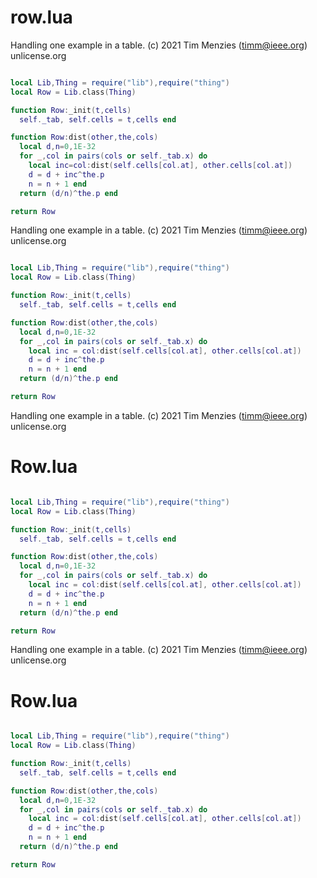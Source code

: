 
# row.lua 


Handling  one example in a table.
(c) 2021 Tim Menzies (timm@ieee.org) unlicense.org

```lua

local Lib,Thing = require("lib"),require("thing")
local Row = Lib.class(Thing)

function Row:_init(t,cells)
  self._tab, self.cells = t,cells end

function Row:dist(other,the,cols)
  local d,n=0,1E-32
  for _,col in pairs(cols or self._tab.x) do
    local inc=col:dist(self.cells[col.at], other.cells[col.at])
    d = d + inc^the.p
    n = n + 1 end
  return (d/n)^the.p end

return Row
```

Handling  one example in a table.
(c) 2021 Tim Menzies (timm@ieee.org) unlicense.org

```lua

local Lib,Thing = require("lib"),require("thing")
local Row = Lib.class(Thing)

function Row:_init(t,cells)
  self._tab, self.cells = t,cells end

function Row:dist(other,the,cols)
  local d,n=0,1E-32
  for _,col in pairs(cols or self._tab.x) do
    local inc = col:dist(self.cells[col.at], other.cells[col.at])
    d = d + inc^the.p
    n = n + 1 end
  return (d/n)^the.p end

return Row
```

Handling  one example in a table.
(c) 2021 Tim Menzies (timm@ieee.org) unlicense.org

# Row.lua

```lua

local Lib,Thing = require("lib"),require("thing")
local Row = Lib.class(Thing)

function Row:_init(t,cells)
  self._tab, self.cells = t,cells end

function Row:dist(other,the,cols)
  local d,n=0,1E-32
  for _,col in pairs(cols or self._tab.x) do
    local inc = col:dist(self.cells[col.at], other.cells[col.at])
    d = d + inc^the.p
    n = n + 1 end
  return (d/n)^the.p end

return Row
```

Handling  one example in a table.
(c) 2021 Tim Menzies (timm@ieee.org) unlicense.org

# Row.lua

```lua

local Lib,Thing = require("lib"),require("thing")
local Row = Lib.class(Thing)

function Row:_init(t,cells)
  self._tab, self.cells = t,cells end

function Row:dist(other,the,cols)
  local d,n=0,1E-32
  for _,col in pairs(cols or self._tab.x) do
    local inc = col:dist(self.cells[col.at], other.cells[col.at])
    d = d + inc^the.p
    n = n + 1 end
  return (d/n)^the.p end

return Row
```
